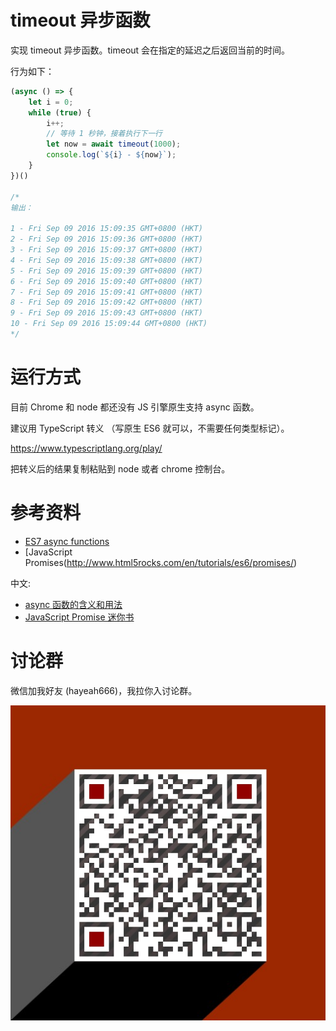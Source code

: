 # timeout 异步函数

实现 timeout 异步函数。timeout 会在指定的延迟之后返回当前的时间。

行为如下：

```js
(async () => {
	let i = 0;
	while (true) {
		i++;
		// 等待 1 秒钟，接着执行下一行
		let now = await timeout(1000);
		console.log(`${i} - ${now}`);
	}
})()

/*
输出：

1 - Fri Sep 09 2016 15:09:35 GMT+0800 (HKT)
2 - Fri Sep 09 2016 15:09:36 GMT+0800 (HKT)
3 - Fri Sep 09 2016 15:09:37 GMT+0800 (HKT)
4 - Fri Sep 09 2016 15:09:38 GMT+0800 (HKT)
5 - Fri Sep 09 2016 15:09:39 GMT+0800 (HKT)
6 - Fri Sep 09 2016 15:09:40 GMT+0800 (HKT)
7 - Fri Sep 09 2016 15:09:41 GMT+0800 (HKT)
8 - Fri Sep 09 2016 15:09:42 GMT+0800 (HKT)
9 - Fri Sep 09 2016 15:09:43 GMT+0800 (HKT)
10 - Fri Sep 09 2016 15:09:44 GMT+0800 (HKT)
*/
```

# 运行方式

目前 Chrome 和 node 都还没有 JS 引擎原生支持 async 函数。

建议用 TypeScript 转义 （写原生 ES6 就可以，不需要任何类型标记）。

https://www.typescriptlang.org/play/

把转义后的结果复制粘贴到 node 或者 chrome 控制台。

# 参考资料

+ [ES7 async functions](https://jakearchibald.com/2014/es7-async-functions/)
+ [JavaScript Promises(http://www.html5rocks.com/en/tutorials/es6/promises/)

中文:

+ [async 函数的含义和用法](http://www.ruanyifeng.com/blog/2015/05/async.html)
+ [JavaScript Promise 迷你书](http://liubin.org/promises-book/)

# 讨论群

微信加我好友 (hayeah666)，我拉你入讨论群。

![hayeah666](../hayeah666.png)
